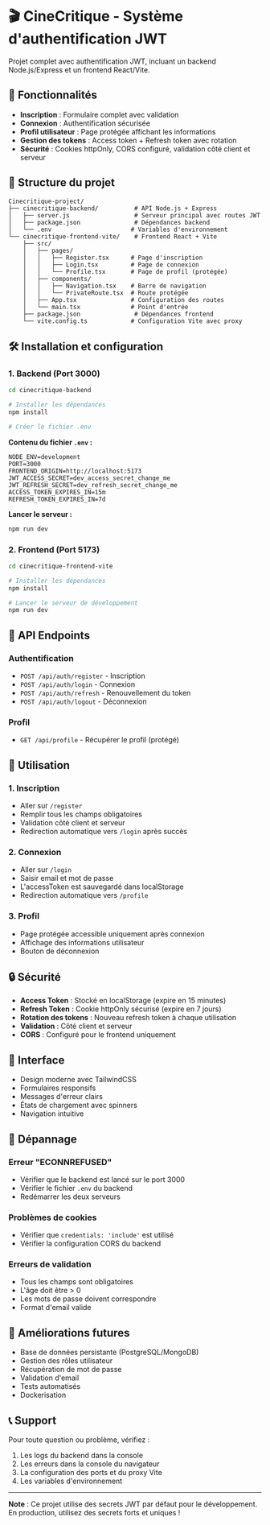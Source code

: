 # 🎬 CineCritique - Système d'authentification JWT

Projet complet avec authentification JWT, incluant un backend Node.js/Express et un frontend React/Vite.

## 🚀 Fonctionnalités

- **Inscription** : Formulaire complet avec validation
- **Connexion** : Authentification sécurisée
- **Profil utilisateur** : Page protégée affichant les informations
- **Gestion des tokens** : Access token + Refresh token avec rotation
- **Sécurité** : Cookies httpOnly, CORS configuré, validation côté client et serveur

## 📁 Structure du projet

```
Cinecritique-project/
├── cinecritique-backend/          # API Node.js + Express
│   ├── server.js                  # Serveur principal avec routes JWT
│   ├── package.json               # Dépendances backend
│   └── .env                      # Variables d'environnement
└── cinecritique-frontend-vite/    # Frontend React + Vite
    ├── src/
    │   ├── pages/
    │   │   ├── Register.tsx      # Page d'inscription
    │   │   ├── Login.tsx         # Page de connexion
    │   │   └── Profile.tsx       # Page de profil (protégée)
    │   ├── components/
    │   │   ├── Navigation.tsx    # Barre de navigation
    │   │   └── PrivateRoute.tsx  # Route protégée
    │   ├── App.tsx               # Configuration des routes
    │   └── main.tsx              # Point d'entrée
    ├── package.json               # Dépendances frontend
    └── vite.config.ts            # Configuration Vite avec proxy
```

## 🛠️ Installation et configuration

### 1. Backend (Port 3000)

```bash
cd cinecritique-backend

# Installer les dépendances
npm install

# Créer le fichier .env
```

**Contenu du fichier `.env` :**
```env
NODE_ENV=development
PORT=3000
FRONTEND_ORIGIN=http://localhost:5173
JWT_ACCESS_SECRET=dev_access_secret_change_me
JWT_REFRESH_SECRET=dev_refresh_secret_change_me
ACCESS_TOKEN_EXPIRES_IN=15m
REFRESH_TOKEN_EXPIRES_IN=7d
```

**Lancer le serveur :**
```bash
npm run dev
```

### 2. Frontend (Port 5173)

```bash
cd cinecritique-frontend-vite

# Installer les dépendances
npm install

# Lancer le serveur de développement
npm run dev
```

## 🔐 API Endpoints

### Authentification

- `POST /api/auth/register` - Inscription
- `POST /api/auth/login` - Connexion
- `POST /api/auth/refresh` - Renouvellement du token
- `POST /api/auth/logout` - Déconnexion

### Profil

- `GET /api/profile` - Récupérer le profil (protégé)

## 📝 Utilisation

### 1. Inscription
- Aller sur `/register`
- Remplir tous les champs obligatoires
- Validation côté client et serveur
- Redirection automatique vers `/login` après succès

### 2. Connexion
- Aller sur `/login`
- Saisir email et mot de passe
- L'accessToken est sauvegardé dans localStorage
- Redirection automatique vers `/profile`

### 3. Profil
- Page protégée accessible uniquement après connexion
- Affichage des informations utilisateur
- Bouton de déconnexion

## 🔒 Sécurité

- **Access Token** : Stocké en localStorage (expire en 15 minutes)
- **Refresh Token** : Cookie httpOnly sécurisé (expire en 7 jours)
- **Rotation des tokens** : Nouveau refresh token à chaque utilisation
- **Validation** : Côté client et serveur
- **CORS** : Configuré pour le frontend uniquement

## 🎨 Interface

- Design moderne avec TailwindCSS
- Formulaires responsifs
- Messages d'erreur clairs
- États de chargement avec spinners
- Navigation intuitive

## 🚨 Dépannage

### Erreur "ECONNREFUSED"
- Vérifier que le backend est lancé sur le port 3000
- Vérifier le fichier `.env` du backend
- Redémarrer les deux serveurs

### Problèmes de cookies
- Vérifier que `credentials: 'include'` est utilisé
- Vérifier la configuration CORS du backend

### Erreurs de validation
- Tous les champs sont obligatoires
- L'âge doit être > 0
- Les mots de passe doivent correspondre
- Format d'email valide

## 🔮 Améliorations futures

- Base de données persistante (PostgreSQL/MongoDB)
- Gestion des rôles utilisateur
- Récupération de mot de passe
- Validation d'email
- Tests automatisés
- Dockerisation

## 📞 Support

Pour toute question ou problème, vérifiez :
1. Les logs du backend dans la console
2. Les erreurs dans la console du navigateur
3. La configuration des ports et du proxy Vite
4. Les variables d'environnement

---

**Note** : Ce projet utilise des secrets JWT par défaut pour le développement. En production, utilisez des secrets forts et uniques !
